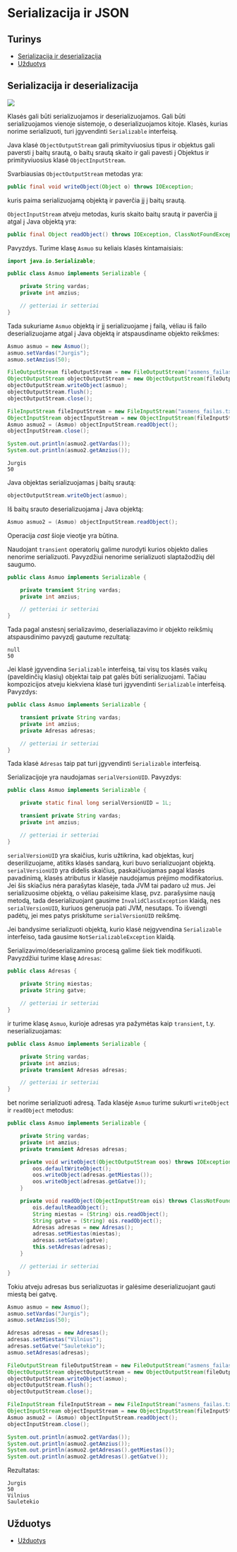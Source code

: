 # Serializacija ir JSON

## Turinys
- [Serializacija ir deserializacija](#Serializacija-ir-deserializacija)
- [Užduotys](#Užduotys)


## Serializacija ir deserializacija


![](./img/ser-deser.png)

Klasės gali būti serializuojamos ir deserializuojamos. Gali būti serializuojamos vienoje sistemoje, o deserializuojamos kitoje.
Klasės, kurias norime serializuoti, turi įgyvendinti `Serializable` interfeisą. 

Java klasė `ObjectOutputStream` gali primityviuosius tipus ir objektus gali paversti į baitų srautą, o baitų srautą skaito ir gali pavesti į Objektus ir primityviuosius klasė `ObjectInputStream`.

Svarbiausias `ObjectOutputStream` metodas yra:
```java
public final void writeObject(Object o) throws IOException;
```
kuris paima serializuojamą objektą ir paverčia jį į baitų srautą.

`ObjectInputStream` atveju metodas, kuris skaito baitų srautą ir paverčia jį atgal į Java objektą yra:
```java
public final Object readObject() throws IOException, ClassNotFoundException;
```

Pavyzdys. Turime klasę `Asmuo` su keliais klasės kintamaisiais:
```java
import java.io.Serializable;

public class Asmuo implements Serializable {

    private String vardas;
    private int amzius;

    // getteriai ir setteriai
}
```
Tada sukuriame `Asmuo` objektą ir jį serializuojame į failą, vėliau iš failo deserializuojame atgal į Java objektą ir atspausdiname objekto reikšmes:
```java
Asmuo asmuo = new Asmuo();
asmuo.setVardas("Jurgis");
asmuo.setAmzius(50);

FileOutputStream fileOutputStream = new FileOutputStream("asmens_failas.txt");
ObjectOutputStream objectOutputStream = new ObjectOutputStream(fileOutputStream);
objectOutputStream.writeObject(asmuo);
objectOutputStream.flush();
objectOutputStream.close();

FileInputStream fileInputStream = new FileInputStream("asmens_failas.txt");
ObjectInputStream objectInputStream = new ObjectInputStream(fileInputStream);
Asmuo asmuo2 = (Asmuo) objectInputStream.readObject();
objectInputStream.close();

System.out.println(asmuo2.getVardas());
System.out.println(asmuo2.getAmzius());
``` 
```
Jurgis
50
```

Java objektas serializuojamas į baitų srautą:
```java
objectOutputStream.writeObject(asmuo);
```

Iš baitų srauto deserializuojama į Java objektą:
```java
Asmuo asmuo2 = (Asmuo) objectInputStream.readObject();
```
Operacija *cast* šioje vieotje yra būtina.

Naudojant `transient` operatorių galime nurodyti kurios objekto dalies nenorime serializuoti. Pavyzdžiui nenorime serializuoti slaptažodžių dėl saugumo.
```java
public class Asmuo implements Serializable {

    private transient String vardas;
    private int amzius;

    // getteriai ir setteriai
}
```
Tada pagal anstesnį serializavimo, deserialiazavimo ir objekto reikšmių atspausdinimo pavyzdį gautume rezultatą:
```
null
50
```
Jei klasė įgyvendina `Serializable` interfeisą, tai visų tos klasės vaikų (paveldinčių klasių) objektai taip pat galės būti serializuojami. Tačiau kompozicijos atveju kiekviena klasė turi įgyvendinti `Serializable` interfeisą. Pavyzdys:
```java
public class Asmuo implements Serializable {

    transient private String vardas;
    private int amzius;
    private Adresas adresas;

    // getteriai ir setteriai
}
```
Tada klasė `Adresas` taip pat turi įgyvendinti `Serializable` interfeisą.

Serializacijoje yra naudojamas `serialVersionUID`. Pavyzdys:
```java
public class Asmuo implements Serializable {

    private static final long serialVersionUID = 1L;

    transient private String vardas;
    private int amzius;

    // getteriai ir setteriai
}
```
`serialVersionUID` yra skaičius, kuris užtikrina, kad objektas, kurį deserilizuojame, atitiks klasės sandarą, kuri buvo serializuojant objektą. `serialVersionUID` yra didelis skaičius, paskaičiuojamas pagal klasės pavadinimą, klasės atributus ir klasėje naudojamus prėjimo modifikatorius. Jei šis skiačius nėra parašytas klasėje, tada JVM tai padaro už mus. 
Jei serializuosime objektą, o vėliau pakeisime klasę, pvz. parašysime naują metodą, tada deserializuojant gausime `InvalidClassException` klaidą, nes `serialVersionUID`, kuriuos generuoja pati JVM, nesutaps. To išvengti padėtų, jei mes patys priskitume `serialVersionUID` reikšmę.

Jei bandysime serializuoti objektą, kurio klasė neįgyvendina `Serializable` interfeiso, tada gausime `NotSerializableException` klaidą.

Serializavimo/deserializamino procesą galime šiek tiek modifikuoti. Pavyzdžiui turime klasę `Adresas`:
```java
public class Adresas {
    
    private String miestas;
    private String gatve;

    // getteriai ir setteriai
}
```
ir turime klasę `Asmuo`, kurioje adresas yra pažymėtas kaip `transient`, t.y. neserializuojamas:
```java
public class Asmuo implements Serializable {

    private String vardas;
    private int amzius;
    private transient Adresas adresas;

    // getteriai ir setteriai
}
```
bet norime serializuoti adresą. Tada klasėje `Asmuo` turime sukurti `writeObject` ir `readObject` metodus:
```java
public class Asmuo implements Serializable {

    private String vardas;
    private int amzius;
    private transient Adresas adresas;

    private void writeObject(ObjectOutputStream oos) throws IOException {
        oos.defaultWriteObject();
        oos.writeObject(adresas.getMiestas());
        oos.writeObject(adresas.getGatve());
    }

    private void readObject(ObjectInputStream ois) throws ClassNotFoundException, IOException {
        ois.defaultReadObject();
        String miestas = (String) ois.readObject();
        String gatve = (String) ois.readObject();
        Adresas adresas = new Adresas();
        adresas.setMiestas(miestas);
        adresas.setGatve(gatve);
        this.setAdresas(adresas);
    }

    // getteriai ir setteriai
}
```
Tokiu atveju adresas bus serializuotas ir galėsime deserializuojant gauti miestą bei gatvę.
```java
Asmuo asmuo = new Asmuo();
asmuo.setVardas("Jurgis");
asmuo.setAmzius(50);

Adresas adresas = new Adresas();
adresas.setMiestas("Vilnius");
adresas.setGatve("Sauletekio");
asmuo.setAdresas(adresas);

FileOutputStream fileOutputStream = new FileOutputStream("asmens_failas.txt");
ObjectOutputStream objectOutputStream = new ObjectOutputStream(fileOutputStream);
objectOutputStream.writeObject(asmuo);
objectOutputStream.flush();
objectOutputStream.close();

FileInputStream fileInputStream = new FileInputStream("asmens_failas.txt");
ObjectInputStream objectInputStream = new ObjectInputStream(fileInputStream);
Asmuo asmuo2 = (Asmuo) objectInputStream.readObject();
objectInputStream.close();

System.out.println(asmuo2.getVardas());
System.out.println(asmuo2.getAmzius());
System.out.println(asmuo2.getAdresas().getMiestas());
System.out.println(asmuo2.getAdresas().getGatve());
```
Rezultatas:
```
Jurgis
50
Vilnius
Sauletekio
```


## Užduotys
- [Užduotys](exercises/readme.md)